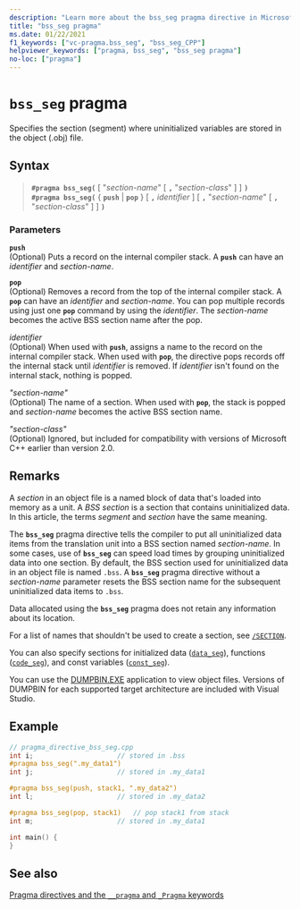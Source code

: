 ```yaml
---
description: "Learn more about the bss_seg pragma directive in Microsoft C/C++"
title: "bss_seg pragma"
ms.date: 01/22/2021
f1_keywords: ["vc-pragma.bss_seg", "bss_seg_CPP"]
helpviewer_keywords: ["pragma, bss_seg", "bss_seg pragma"]
no-loc: ["pragma"]
---
```

# `bss_seg` pragma

Specifies the section (segment) where uninitialized variables are stored in the object (.obj) file.

## Syntax

> **`#pragma bss_seg(`** [ "*section-name*" [ **`,`** "*section-class*" ] ] **`)`**\
> **`#pragma bss_seg(`** { **`push`** | **`pop`** } [ **`,`** *identifier* ] [ **`,`** "*section-name*" [ **`,`** "*section-class*" ] ] **`)`**

### Parameters

**`push`**\
(Optional) Puts a record on the internal compiler stack. A **`push`** can have an *identifier* and *section-name*.

**`pop`**\
(Optional) Removes a record from the top of the internal compiler stack. A **`pop`** can have an *identifier* and *section-name*. You can pop multiple records using just one **`pop`** command by using the *identifier*. The *section-name* becomes the active BSS section name after the pop.

*identifier*\
(Optional) When used with **`push`**, assigns a name to the record on the internal compiler stack. When used with **`pop`**, the directive pops records off the internal stack until *identifier* is removed. If *identifier* isn't found on the internal stack, nothing is popped.

*"section-name"*\
(Optional) The name of a section. When used with **`pop`**, the stack is popped and *section-name* becomes the active BSS section name.

*"section-class"*\
(Optional) Ignored, but included for compatibility with versions of Microsoft C++ earlier than version 2.0.

## Remarks

A *section* in an object file is a named block of data that's loaded into memory as a unit. A *BSS section* is a section that contains uninitialized data. In this article, the terms *segment* and *section* have the same meaning.

The **`bss_seg`** pragma directive tells the compiler to put all uninitialized data items from the translation unit into a BSS section named *section-name*. In some cases, use of **`bss_seg`** can speed load times by grouping uninitialized data into one section. By default, the BSS section used for uninitialized data in an object file is named `.bss`. A **`bss_seg`** pragma directive without a *section-name* parameter resets the BSS section name for the subsequent uninitialized data items to `.bss`.

Data allocated using the **`bss_seg`** pragma does not retain any information about its location.

For a list of names that shouldn't be used to create a section, see [`/SECTION`](../build/reference/section-specify-section-attributes.md).

You can also specify sections for initialized data ([`data_seg`](../preprocessor/data-seg.md)), functions ([`code_seg`](../preprocessor/code-seg.md)), and const variables ([`const_seg`](../preprocessor/const-seg.md)).

You can use the [DUMPBIN.EXE](../build/reference/dumpbin-command-line.md) application to view object files. Versions of DUMPBIN for each supported target architecture are included with Visual Studio.

## Example

```cpp
// pragma_directive_bss_seg.cpp
int i;                     // stored in .bss
#pragma bss_seg(".my_data1")
int j;                     // stored in .my_data1

#pragma bss_seg(push, stack1, ".my_data2")
int l;                     // stored in .my_data2

#pragma bss_seg(pop, stack1)   // pop stack1 from stack
int m;                     // stored in .my_data1

int main() {
}
```

## See also

[Pragma directives and the `__pragma` and `_Pragma` keywords](./pragma-directives-and-the-pragma-keyword.md)
